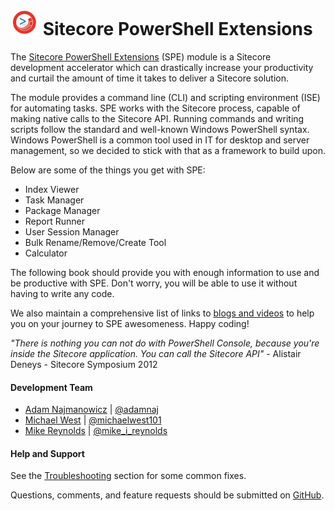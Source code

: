 ![](images/logos/logo-45x45.jpg) Sitecore PowerShell Extensions
=======

The [Sitecore PowerShell Extensions][1] (SPE) module is a Sitecore development accelerator which can drastically increase your productivity and curtail the amount of time it takes to deliver a Sitecore solution. 

The module provides a command line (CLI) and scripting environment (ISE) for automating tasks. SPE works with the Sitecore process, capable of making native calls to the Sitecore API. Running commands and writing scripts follow the standard and well-known Windows PowerShell syntax. Windows PowerShell is a common tool used in IT for desktop and server management, so we decided to stick with that as a framework to build upon.

Below are some of the things you get with SPE:
* Index Viewer
* Task Manager
* Package Manager
* Report Runner
* User Session Manager
* Bulk Rename/Remove/Create Tool
* Calculator

The following book should provide you with enough information to use and be  productive with SPE. Don't worry, you will be able to use it without having to write any code.

We also maintain a comprehensive list of links to [blogs and videos][2] to help you on your journey to SPE awesomeness. Happy coding!

*"There is nothing you can not do with PowerShell Console, because you're inside the Sitecore application. You can call the Sitecore API"* - Alistair Deneys - Sitecore Symposium 2012

#### Development Team

* [Adam Najmanowicz][3] | [@adamnaj][7]
* [Michael West][4] | [@michaelwest101][8]
* [Mike Reynolds][5] | [@mike_i_reynolds][9]

#### Help and Support

See the [Troubleshooting](troubleshooting.md) section for some common fixes.

Questions, comments, and feature requests should be submitted on [GitHub][6].

[1]: https://marketplace.sitecore.net/Modules/Sitecore_PowerShell_console.aspx
[2]: http://blog.najmanowicz.com/sitecore-powershell-console/
[3]: http://blog.najmanowicz.com/
[4]: http://michaellwest.blogspot.com/
[5]: http://sitecorejunkie.com/
[6]: https://git.io/spe
[7]: https://twitter.com/adamnaj
[8]: https://twitter.com/MichaelWest101
[9]: https://twitter.com/mike_i_reynolds
